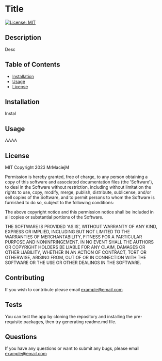 # Title

[![License: MIT](https://img.shields.io/badge/License-MIT-yellow.svg)](https://opensource.org/licenses/MIT)

## Description

Desc

## Table of Contents

- [Installation](#installation)
- [Usage](#usage)
- [License](#license)

## Installation

Instal

## Usage

AAAA

## License

MIT Copyright 2023 MrMaciejM

Permission is hereby granted, free of charge, to any person obtaining a copy of this software and associated documentation files (the 'Software'), to deal in the Software without restriction, including without limitation the rights to use, copy, modify, merge, publish, distribute, sublicense, and/or sell copies of the Software, and to permit persons to whom the Software is furnished to do so, subject to the following conditions:

The above copyright notice and this permission notice shall be included in all copies or substantial portions of the Software.

THE SOFTWARE IS PROVIDED 'AS IS', WITHOUT WARRANTY OF ANY KIND, EXPRESS OR IMPLIED, INCLUDING BUT NOT LIMITED TO THE WARRANTIES OF MERCHANTABILITY, FITNESS FOR A PARTICULAR PURPOSE AND NONINFRINGEMENT. IN NO EVENT SHALL THE AUTHORS OR COPYRIGHT HOLDERS BE LIABLE FOR ANY CLAIM, DAMAGES OR OTHER LIABILITY, WHETHER IN AN ACTION OF CONTRACT, TORT OR OTHERWISE, ARISING FROM, OUT OF OR IN CONNECTION WITH THE SOFTWARE OR THE USE OR OTHER DEALINGS IN THE SOFTWARE.

## Contributing

If you wish to contribute please email example@email.com

## Tests

You can test the app by cloning the repository and installing the pre-requisite packages, then try generating readme.md file.

## Questions
 
If you have any questions or want to submit any bugs, please email example@email.com

